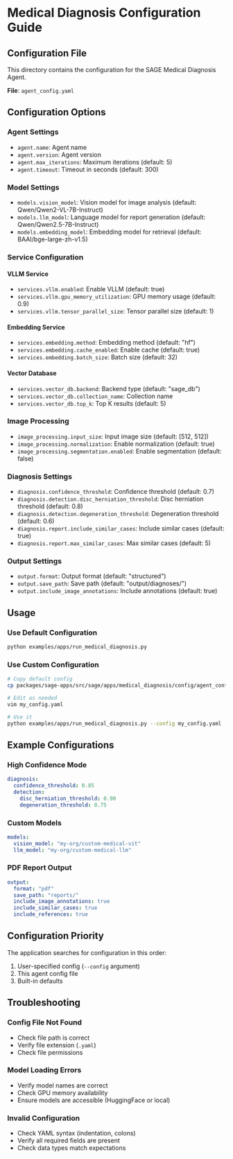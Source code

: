 # Medical Diagnosis Configuration Guide

## Configuration File

This directory contains the configuration for the SAGE Medical Diagnosis Agent.

**File**: `agent_config.yaml`

## Configuration Options

### Agent Settings

- `agent.name`: Agent name
- `agent.version`: Agent version
- `agent.max_iterations`: Maximum iterations (default: 5)
- `agent.timeout`: Timeout in seconds (default: 300)

### Model Settings

- `models.vision_model`: Vision model for image analysis (default: Qwen/Qwen2-VL-7B-Instruct)
- `models.llm_model`: Language model for report generation (default: Qwen/Qwen2.5-7B-Instruct)
- `models.embedding_model`: Embedding model for retrieval (default: BAAI/bge-large-zh-v1.5)

### Service Configuration

#### VLLM Service

- `services.vllm.enabled`: Enable VLLM (default: true)
- `services.vllm.gpu_memory_utilization`: GPU memory usage (default: 0.9)
- `services.vllm.tensor_parallel_size`: Tensor parallel size (default: 1)

#### Embedding Service

- `services.embedding.method`: Embedding method (default: "hf")
- `services.embedding.cache_enabled`: Enable cache (default: true)
- `services.embedding.batch_size`: Batch size (default: 32)

#### Vector Database

- `services.vector_db.backend`: Backend type (default: "sage_db")
- `services.vector_db.collection_name`: Collection name
- `services.vector_db.top_k`: Top K results (default: 5)

### Image Processing

- `image_processing.input_size`: Input image size (default: \[512, 512\])
- `image_processing.normalization`: Enable normalization (default: true)
- `image_processing.segmentation.enabled`: Enable segmentation (default: false)

### Diagnosis Settings

- `diagnosis.confidence_threshold`: Confidence threshold (default: 0.7)
- `diagnosis.detection.disc_herniation_threshold`: Disc herniation threshold (default: 0.8)
- `diagnosis.detection.degeneration_threshold`: Degeneration threshold (default: 0.6)
- `diagnosis.report.include_similar_cases`: Include similar cases (default: true)
- `diagnosis.report.max_similar_cases`: Max similar cases (default: 5)

### Output Settings

- `output.format`: Output format (default: "structured")
- `output.save_path`: Save path (default: "output/diagnoses/")
- `output.include_image_annotations`: Include annotations (default: true)

## Usage

### Use Default Configuration

```bash
python examples/apps/run_medical_diagnosis.py
```

### Use Custom Configuration

```bash
# Copy default config
cp packages/sage-apps/src/sage/apps/medical_diagnosis/config/agent_config.yaml my_config.yaml

# Edit as needed
vim my_config.yaml

# Use it
python examples/apps/run_medical_diagnosis.py --config my_config.yaml
```

## Example Configurations

### High Confidence Mode

```yaml
diagnosis:
  confidence_threshold: 0.85
  detection:
    disc_herniation_threshold: 0.90
    degeneration_threshold: 0.75
```

### Custom Models

```yaml
models:
  vision_model: "my-org/custom-medical-vit"
  llm_model: "my-org/custom-medical-llm"
```

### PDF Report Output

```yaml
output:
  format: "pdf"
  save_path: "reports/"
  include_image_annotations: true
  include_similar_cases: true
  include_references: true
```

## Configuration Priority

The application searches for configuration in this order:

1. User-specified config (`--config` argument)
1. This agent config file
1. Built-in defaults

## Troubleshooting

### Config File Not Found

- Check file path is correct
- Verify file extension (`.yaml`)
- Check file permissions

### Model Loading Errors

- Verify model names are correct
- Check GPU memory availability
- Ensure models are accessible (HuggingFace or local)

### Invalid Configuration

- Check YAML syntax (indentation, colons)
- Verify all required fields are present
- Check data types match expectations

